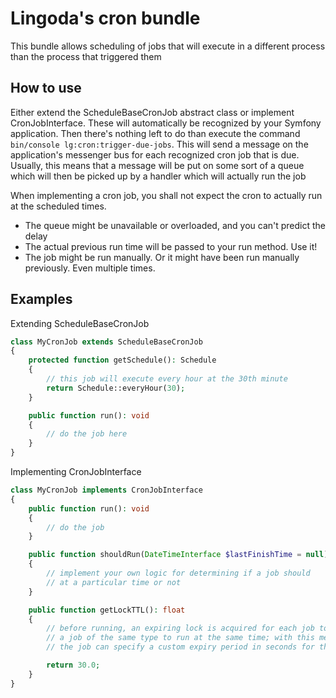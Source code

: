 # Lingoda's cron bundle

This bundle allows scheduling of jobs that will execute in a different process than the process that triggered them

## How to use

Either extend the ScheduleBaseCronJob abstract class or implement CronJobInterface. These will automatically be recognized by your Symfony application. Then there's nothing left to do than execute the command `bin/console lg:cron:trigger-due-jobs`. This will send a message on the application's messenger bus for each recognized cron job that is due. Usually, this means that a message will be put on some sort of a queue which will then be picked up by a handler which will actually run the job

When implementing a cron job, you shall not expect the cron to actually run at the scheduled times.

-   The queue might be unavailable or overloaded, and you can't predict the delay
-   The actual previous run time will be passed to your run method. Use it!
-   The job might be run manually. Or it might have been run manually previously. Even multiple times.

## Examples

Extending ScheduleBaseCronJob

```php
class MyCronJob extends ScheduleBaseCronJob
{
    protected function getSchedule(): Schedule
    {
        // this job will execute every hour at the 30th minute
        return Schedule::everyHour(30);
    }

    public function run(): void
    {
        // do the job here
    }
}
```

Implementing CronJobInterface

```php
class MyCronJob implements CronJobInterface
{
    public function run(): void
    {
        // do the job
    }

    public function shouldRun(DateTimeInterface $lastFinishTime = null): bool
    {
        // implement your own logic for determining if a job should
        // at a particular time or not
    }

    public function getLockTTL(): float
    {
        // before running, an expiring lock is acquired for each job to prevent
        // a job of the same type to run at the same time; with this method
        // the job can specify a custom expiry period in seconds for the lock

        return 30.0;
    }
}
```
